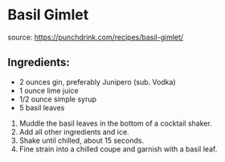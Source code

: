 # Basil Gimlet

source: https://punchdrink.com/recipes/basil-gimlet/

## Ingredients:

  - 2 ounces gin, preferably Junipero (sub. Vodka)
  - 1 ounce lime juice
  - 1/2 ounce simple syrup
  - 5 basil leaves 


1. Muddle the basil leaves in the bottom of a cocktail shaker.
2. Add all other ingredients and ice.
3. Shake until chilled, about 15 seconds.
4. Fine strain into a chilled coupe and garnish with a basil leaf.
